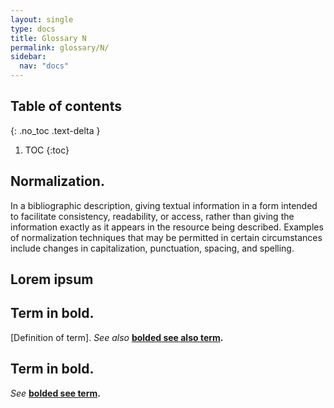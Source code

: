 ```yaml
---
layout: single
type: docs
title: Glossary N
permalink: glossary/N/
sidebar:
  nav: "docs"
---
```


## Table of contents
{: .no_toc .text-delta }

1. TOC
{:toc}

## **Normalization.** 
In a bibliographic description, giving textual information in a form intended to facilitate consistency, readability, or access, rather than giving the information exactly as it appears in the resource being described. Examples of normalization techniques that may be permitted in certain circumstances include changes in capitalization, punctuation, spacing, and spelling.

## **Lorem ipsum**


## **Term in bold.** 
[Definition of term]. *See also* **[bolded see also term](/DCRMR/glossary/Letter/#bolded-see-also-term).**

## **Term in bold.**
*See* **[bolded see term](/DCRMR/glossary/Letter/#bolded-see-also-term).**
